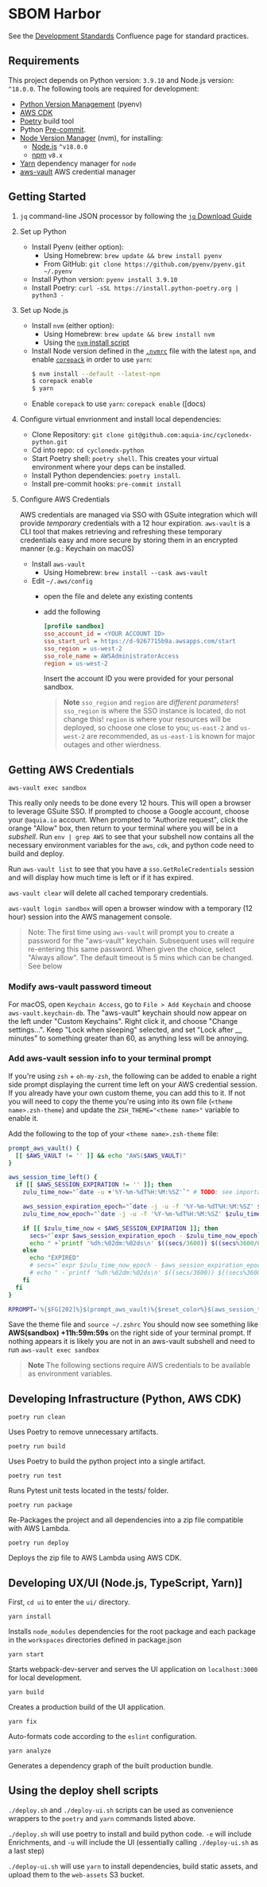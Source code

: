 # SBOM Harbor

See the [Development Standards](https://aquia.atlassian.net/wiki/spaces/SBOM/pages/698908677/Development+Standards) Confluence page for standard practices.

## Requirements

This project depends on Python version: `3.9.10` and Node.js version: `^18.0.0`. The following tools are required for development:

- [Python Version Management](https://github.com/pyenv/pyenv) (pyenv)
- [AWS CDK](https://docs.aws.amazon.com/cdk/v2/guide/getting_started.html#getting_started_install)
- [Poetry](https://python-poetry.org/docs/) build tool
- Python [Pre-commit](https://pre-commit.com/).
- [Node Version Manager](https://github.com/nvm-sh/nvm) (nvm), for installing:
    - [Node.js](https://nodejs.org/en/) `^v18.0.0`
    - [npm](https://github.com/npm/cli) `v8.x`
- [Yarn](https://classic.yarnpkg.com/lang/en/docs/install) dependency manager for `node`
- [aws-vault](https://github.com/99designs/aws-vault) AWS credential manager

## Getting Started

1. `jq` command-line JSON processor by following the [`jq` Download Guide](https://stedolan.github.io/jq/download/)

2. Set up Python
    - Install Pyenv (either option):
        - Using Homebrew: `brew update && brew install pyenv`
        - From GitHub: `git clone https://github.com/pyenv/pyenv.git ~/.pyenv`
    - Install Python version: `pyenv install 3.9.10`
    - Install Poetry: `curl -sSL https://install.python-poetry.org | python3 -`

3. Set up Node.js
    - Install `nvm` (either option):
        - Using Homebrew: `brew update && brew install nvm`
        - Using the [`nvm` install script](https://github.com/nvm-sh/nvm#install--update-script)
    - Install Node version defined in the [`.nvmrc`](https://github.com/aquia-inc/cyclonedx-python/blob/master/.nvmrc) file with the latest `npm`, and enable [`corepack`](https://yarnpkg.com/getting-started/install#install-corepack) in order to use `yarn`:
        ```sh
        $ nvm install --default --latest-npm
        $ corepack enable
        $ yarn
        ```
    - Enable `corepack` to use `yarn`:
        `corepack enable` ([docs)

4. Configure virtual envrionment and install local dependencies:
    - Clone Repository: `git clone git@github.com:aquia-inc/cyclonedx-python.git`
    - Cd into repo: `cd cyclonedx-python`
    - Start Poetry shell: `poetry shell`. This creates your virtual environment where your deps can be installed.
    - Install Python dependencies: `poetry install`.
    - Install pre-commit hooks: `pre-commit install`

5. Configure AWS Credentials
    
    AWS credentials are managed via SSO with GSuite integration which will provide _temporary_ credentials with a 12 hour expiration. `aws-vault` is a CLI tool that makes retrieving and refreshing these temporary credentials easy and more secure by storing them in an encrypted manner (e.g.: Keychain on macOS)
    - Install `aws-vault`
        - Using Homebrew: `brew install --cask aws-vault`
    - Edit `~/.aws/config` 
        - open the file and delete any existing contents
        - add the following
            ```ini
            [profile sandbox]
            sso_account_id = <YOUR ACCOUNT ID>
            sso_start_url = https://d-9267715b9a.awsapps.com/start
            sso_region = us-west-2
            sso_role_name = AWSAdministratorAccess
            region = us-west-2
            ```
            
            Insert the account ID you were provided for your personal sandbox.

            > **Note** 
            >`sso_region` and `region` are _different parameters_! `sso_region` is where the SSO instance is located, do not change this! `region` is where your resources will be deployed, so choose one close to you; `us-east-2` and `us-west-2` are recommended, as `us-east-1` is known for major outages and other wierdness.

## Getting AWS Credentials

`aws-vault exec sandbox`

This really only needs to be done every 12 hours. This will open a browser to leverage GSuite SSO. If prompted to choose a Google account, choose your `@aquia.io` account. When prompted to "Authorize request", click the orange "Allow" box, then return to your terminal where you will be in a _subshell_. Run `env | grep AWS` to see that your subshell now contains all the necessary environment variables for the `aws`, `cdk`, and python code need to build and deploy.

Run `aws-vault list` to see that you have a `sso.GetRoleCredentials` session and will display how much time is left or if it has expired.

`aws-vault clear` will delete all cached temporary credentials.

`aws-vault login sandbox` will open a browser window with a temporary (12 hour) session into the AWS management console.

>Note: The first time using `aws-vault` will prompt you to create a password for the "aws-vault" keychain. Subsequent uses will require re-entering this same password. When given the choice, select "Always allow". The default timeout is 5 mins which can be changed. See below


### Modify aws-vault password timeout
For macOS, open `Keychain Access`, go to `File > Add Keychain` and choose `aws-vault.keychain-db`. The "aws-vault" keychain should now appear on the left under "Custom Keychains". Right click it, and choose "Change settings...". Keep "Lock when sleeping" selected, and set "Lock after __ minutes" to something greater than 60, as anything less will be annoying.

### Add aws-vault session info to your terminal prompt
If you're using `zsh` + `oh-my-zsh`, the following can be added to enable a right side prompt displaying the current time left on your AWS credential session. If you already have your own custom theme, you can add this to it. If not you will need to copy the theme you're using into its own file (`<theme name>.zsh-theme`) and update the `ZSH_THEME="<theme name>"` variable to enable it.

Add the following to the top of your `<theme name>.zsh-theme` file:
```bash
prompt_aws_vault() {
  [[ $AWS_VAULT != '' ]] && echo "AWS($AWS_VAULT)"
}

aws_session_time_left() {
  if [[ $AWS_SESSION_EXPIRATION != '' ]]; then
    zulu_time_now="`date -u +'%Y-%m-%dT%H:%M:%SZ'`" # TODO: see important note above

    aws_session_expiration_epoch="`date -j -u -f '%Y-%m-%dT%H:%M:%SZ' $AWS_SESSION_EXPIRATION '+%s'`" # TODO: see important note above
    zulu_time_now_epoch="`date -j -u -f '%Y-%m-%dT%H:%M:%SZ' $zulu_time_now '+%s'`"                   # TODO: see important note above

    if [[ $zulu_time_now < $AWS_SESSION_EXPIRATION ]]; then
      secs="`expr $aws_session_expiration_epoch - $zulu_time_now_epoch`"
      echo " +`printf '%dh:%02dm:%02ds\n' $((secs/3600)) $((secs%3600/60)) $((secs%60))`"
    else
      echo "EXPIRED"
      # secs="`expr $zulu_time_now_epoch - $aws_session_expiration_epoch`"
      # echo " -`printf '%dh:%02dm:%02ds\n' $((secs/3600)) $((secs%3600/60)) $((secs%60))`"
    fi
  fi
}

RPROMPT='%{$FG[202]%}$(prompt_aws_vault)%{$reset_color%}$(aws_session_time_left)'
```
Save the theme file and `source ~/.zshrc` You should now see something like **AWS(sandbox) +11h:59m:59s** on the right side of your terminal prompt. If nothing appears it is likely you are not in an aws-vault subshell and need to run `aws-vault exec sandbox`

> **Note**
> The following sections require AWS credentials to be available as environment variables.

## Developing Infrastructure (Python, AWS CDK)

`poetry run clean`

Uses Poetry to remove unnecessary artifacts.

`poetry run build`

Uses Poetry to build the python project into a single artifact.

`poetry run test`

Runs Pytest unit tests located in the tests/ folder.

`poetry run package`

Re-Packages the project and all dependencies into a zip file compatible with AWS Lambda.

`poetry run deploy`

Deploys the zip file to AWS Lambda using AWS CDK.


## Developing UX/UI (Node.js, TypeScript, Yarn)]

First, `cd ui` to enter the `ui/` directory.

`yarn install`

Installs `node_modules` dependencies for the root package and each package in the `workspaces` directories defined in package.json

`yarn start`

Starts webpack-dev-server and serves the UI application on `localhost:3000` for local development.

`yarn build`

Creates a production build of the UI application.

`yarn fix`

Auto-formats code according to the `eslint` configuration.

`yarn analyze`

Generates a dependency graph of the built production bundle.

## Using the deploy shell scripts

`./deploy.sh` and `./deploy-ui.sh` scripts can be used as convenience wrappers to the `poetry` and `yarn` commands listed above.

`./deploy.sh` will use poetry to install and build python code. `-e` will include Enrichments, and `-u` will include the UI (essentially calling `./deploy-ui.sh` as a last step)

`./deploy-ui.sh` will use `yarn` to install dependencies, build static assets, and upload them to the `web-assets` S3 bucket.
